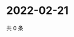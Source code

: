 # 2022-02-21

共 0 条

<!-- BEGIN WEIBO -->
<!-- 最后更新时间 Mon Feb 21 2022 19:14:59 GMT+0800 (China Standard Time) -->

<!-- END WEIBO -->
